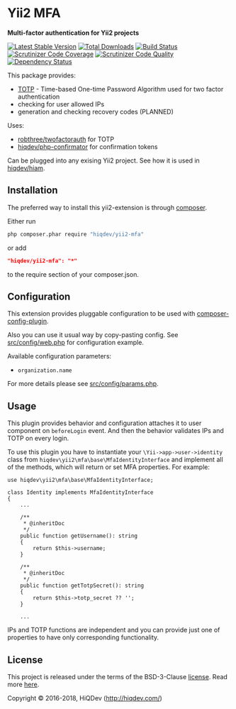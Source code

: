 # Yii2 MFA

**Multi-factor authentication for Yii2 projects**

[![Latest Stable Version](https://poser.pugx.org/hiqdev/yii2-mfa/v/stable)](https://packagist.org/packages/hiqdev/yii2-mfa)
[![Total Downloads](https://poser.pugx.org/hiqdev/yii2-mfa/downloads)](https://packagist.org/packages/hiqdev/yii2-mfa)
[![Build Status](https://img.shields.io/travis/hiqdev/yii2-mfa.svg)](https://travis-ci.org/hiqdev/yii2-mfa)
[![Scrutinizer Code Coverage](https://img.shields.io/scrutinizer/coverage/g/hiqdev/yii2-mfa.svg)](https://scrutinizer-ci.com/g/hiqdev/yii2-mfa/)
[![Scrutinizer Code Quality](https://img.shields.io/scrutinizer/g/hiqdev/yii2-mfa.svg)](https://scrutinizer-ci.com/g/hiqdev/yii2-mfa/)
[![Dependency Status](https://www.versioneye.com/php/hiqdev:yii2-mfa/dev-master/badge.svg)](https://www.versioneye.com/php/hiqdev:yii2-mfa/dev-master)

This package provides:

- [TOTP] - Time-based One-time Password Algorithm used for two factor authentication
- checking for user allowed IPs
- generation and checking recovery codes (PLANNED)

Uses:

- [robthree/twofactorauth] for TOTP
- [hiqdev/php-confirmator] for confirmation tokens

Can be plugged into any exising Yii2 project.
See how it is used in [hiqdev/hiam].

[TOTP]:                     https://en.wikipedia.org/wiki/Time-based_One-time_Password_Algorithm
[robthree/twofactorauth]:   https://github.com/robthree/twofactorauth
[hiqdev/php-confirmator]:   https://github.com/hiqdev/php-confirmator
[hiqdev/hiam]:              https://github.com/hiqdev/hiam

## Installation

The preferred way to install this yii2-extension is through [composer](http://getcomposer.org/download/).

Either run

```sh
php composer.phar require "hiqdev/yii2-mfa"
```

or add

```json
"hiqdev/yii2-mfa": "*"
```

to the require section of your composer.json.

## Configuration

This extension provides pluggable configuration to be used with [composer-config-plugin].

Also you can use it usual way by copy-pasting config.
See [src/config/web.php] for configuration example.

Available configuration parameters:

- `organization.name`

For more details please see [src/config/params.php].

[composer-config-plugin]:   https://github.com/hiqdev/composer-config-plugin
[src/config/params.php]:    src/config/params.php
[src/config/web.php]:       src/config/web.php

## Usage

This plugin provides behavior and configuration attaches it
to user component on `beforeLogin` event.
And then the behavior validates IPs and TOTP on every login.

To use this plugin you have to instantiate your `\Yii->app->user->identity` class from
`hiqdev\yii2\mfa\base\MfaIdentityInterface` and implement all of the methods,
which will return or set MFA properties. For example:

    use hiqdev\yii2\mfa\base\MfaIdentityInterface;

    class Identity implements MfaIdentityInterface
    {
        ...

        /**
         * @inheritDoc
         */
        public function getUsername(): string
        {
            return $this->username;
        }

        /**
         * @inheritDoc
         */
        public function getTotpSecret(): string
        {
            return $this->totp_secret ?? '';
        }

        ...

IPs and TOTP functions are independent and you can provide just one of properties to have only
corresponding functionality.

## License

This project is released under the terms of the BSD-3-Clause [license](LICENSE).
Read more [here](http://choosealicense.com/licenses/bsd-3-clause).

Copyright © 2016-2018, HiQDev (http://hiqdev.com/)
